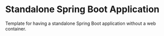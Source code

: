 # Standalone Spring Boot Application
Template for having a standalone Spring Boot application without a web container.